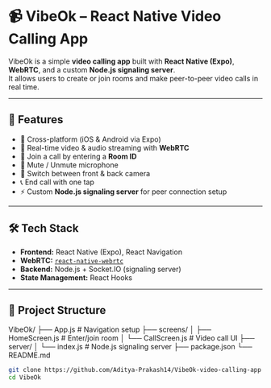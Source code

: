 
# 📹 VibeOk – React Native Video Calling App

VibeOk is a simple **video calling app** built with **React Native (Expo)**, **WebRTC**, and a custom **Node.js signaling server**.  
It allows users to create or join rooms and make peer-to-peer video calls in real time.

---

## 🚀 Features
- 📱 Cross-platform (iOS & Android via Expo)  
- 🎥 Real-time video & audio streaming with **WebRTC**  
- 🔗 Join a call by entering a **Room ID**  
- 🎤 Mute / Unmute microphone  
- 📸 Switch between front & back camera  
- 📞 End call with one tap  
- ⚡ Custom **Node.js signaling server** for peer connection setup  

---

## 🛠 Tech Stack
- **Frontend:** React Native (Expo), React Navigation  
- **WebRTC:** [`react-native-webrtc`](https://github.com/Aditya-Prakash14/VibeOk-video-calling-app)  
- **Backend:** Node.js + Socket.IO (signaling server)  
- **State Management:** React Hooks  

---

## 📂 Project Structure

VibeOk/
├── App.js # Navigation setup
├── screens/
│ ├── HomeScreen.js # Enter/join room
│ └── CallScreen.js # Video call UI
├── server/
│ └── index.js # Node.js signaling server
├── package.json
└── README.md
```bash
git clone https://github.com/Aditya-Prakash14/VibeOk-video-calling-app
cd VibeOk


